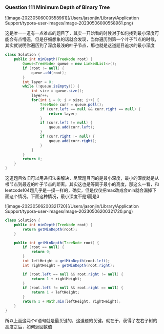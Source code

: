 ### Question 111 Minimum Depth of Binary Tree

![image-20230506000558961](/Users/jasonjin/Library/Application Support/typora-user-images/image-20230506000558961.png)

这是唯一一道有一点难点的题目了，其实一开始看的时候对于如何找到最小深度可能会有点懵逼，但是仔细想象的话就会发现，当你遍历到第一个叶子节点的时候，其实就说明你遍历到了深度最浅的叶子节点，那也就是这道题目追求的最小深度

```java
class Solution {
    public int minDepth(TreeNode root) {
        Queue<TreeNode> queue = new LinkedList<>();
        if (root != null) {
            queue.add(root);
        }
        int layer = 0;
        while (!queue.isEmpty()) {
            int size = queue.size();
            layer++;
            for(int i = 0; i < size; i++) {
                TreeNode curr = queue.poll();
                if (curr.left == null && curr.right == null) {
                    return layer;
                }
                if (curr.left != null) {
                    queue.add(curr.left);
                }
                if (curr.right != null) {
                    queue.add(curr.right);
                }
            }
        }
        return 0;
    }
}
```



这道题目依旧可以用递归法来解决，尽管题目问的是最小深度，最小的深度就是从根节点到最近的叶子节点的距离。其实这也是等同于最小的高度，那这么一看，和leetcode104题几乎是一摸一样的，确实，但是仅仅把max改成会min就会漏掉下面这个情况。下面这种情况，最小深度不是1而是3

![image-20230506200321720](/Users/jasonjin/Library/Application Support/typora-user-images/image-20230506200321720.png)

~~~java
class Solution {
    public int minDepth(TreeNode root) {
        return getMinDepth(root);
    }

    public int getMinDepth(TreeNode root) {
        if (root == null) {
            return 0;
        }
        int leftHeight = getMinDepth(root.left);
        int rightHeight = getMinDepth(root.right);

        if (root.left == null && root.right != null) {
            return 1 + rightHeight;
        }
        if (root.left != null && root.right == null) {
            return 1 + leftHeight;
        }
        return 1 + Math.min(leftHeight, rightHeight);
    }
}
~~~

所以上面这两个if语句就是最关键的，这道题的关键，就在于，获得了左右子树的高度之后，如何返回数值
